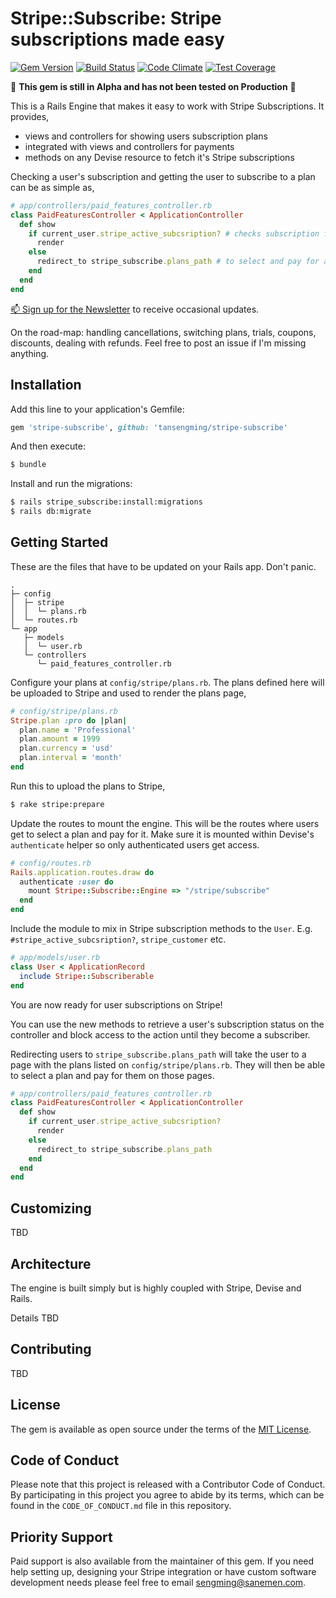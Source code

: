 # Stripe::Subscribe: Stripe subscriptions made easy

[![Gem Version](https://badge.fury.io/rb/stripe-subscribe.png)](http://badge.fury.io/rb/stripe-subscribe)
[![Build Status](https://travis-ci.org/tansengming/stripe-subscribe.png?branch=master)](https://travis-ci.org/tansengming/stripe-subscribe)
[![Code Climate](https://codeclimate.com/github/tansengming/stripe-subscribe/badges/gpa.svg)](https://codeclimate.com/github/tansengming/stripe-subscribe)
[![Test Coverage](https://codeclimate.com/github/tansengming/stripe-subscribe/badges/coverage.svg)](https://codeclimate.com/github/tansengming/stripe-subscribe/coverage)

🔴 **This gem is still in Alpha and has not been tested on Production** 🔴

This is a Rails Engine that makes it easy to work with Stripe Subscriptions. It provides,

- views and controllers for showing users subscription plans
- integrated with views and controllers for payments
- methods on any Devise resource to fetch it's Stripe subscriptions

Checking a user's subscription and getting the user to subscribe to a plan can be as simple as,

```ruby
# app/controllers/paid_features_controller.rb
class PaidFeaturesController < ApplicationController
  def show
    if current_user.stripe_active_subcsription? # checks subscription from Stripe
      render
    else
      redirect_to stripe_subscribe.plans_path # to select and pay for a plan
    end
  end
end
```

[📫 Sign up for the Newsletter](http://tinyletter.com/stripe-rails) to receive occasional updates.

On the road-map: handling cancellations, switching plans, trials, coupons, discounts, dealing with refunds. Feel free to post an issue if I'm missing anything.

## Installation

Add this line to your application's Gemfile:

```ruby
gem 'stripe-subscribe', github: 'tansengming/stripe-subscribe'
```

And then execute:
```bash
$ bundle
```

Install and run the migrations:

```bash
$ rails stripe_subscribe:install:migrations
$ rails db:migrate
```

## Getting Started

These are the files that have to be updated on your Rails app. Don't panic.

```
.
├─ config
│  ├─ stripe
│  │  └─ plans.rb
│  └─ routes.rb
└─ app
   ├─ models
   │  └─ user.rb
   └─ controllers
      └─ paid_features_controller.rb
```

Configure your plans at `config/stripe/plans.rb`. The plans defined here will be uploaded to Stripe and used to render the plans page,

```ruby
# config/stripe/plans.rb
Stripe.plan :pro do |plan|
  plan.name = 'Professional'
  plan.amount = 1999
  plan.currency = 'usd'
  plan.interval = 'month'
end
```

Run this to upload the plans to Stripe,

```bash
$ rake stripe:prepare
```

Update the routes to mount the engine. This will be the routes where users get to select a plan and pay for it. Make sure it is mounted within Devise's `authenticate` helper so only authenticated users get access.

```ruby
# config/routes.rb
Rails.application.routes.draw do
  authenticate :user do
    mount Stripe::Subscribe::Engine => "/stripe/subscribe"
  end
end
```

Include the module to mix in Stripe subscription methods to the `User`. E.g. `#stripe_active_subcsription?`, `stripe_customer` etc.

```ruby
# app/models/user.rb
class User < ApplicationRecord
  include Stripe::Subscriberable
end
```

You are now ready for user subscriptions on Stripe!

You can use the new methods to retrieve a user's subscription status on the controller and block access to the action until they become a subscriber.

Redirecting users to `stripe_subscribe.plans_path` will take the user to a page with the plans listed on `config/stripe/plans.rb`. They will then be able to select a plan and pay for them on those pages.

```ruby
# app/controllers/paid_features_controller.rb
class PaidFeaturesController < ApplicationController
  def show
    if current_user.stripe_active_subcsription?
      render
    else
      redirect_to stripe_subscribe.plans_path
    end
  end
end
```

## Customizing

TBD

## Architecture

The engine is built simply but is highly coupled with Stripe, Devise and Rails.

Details TBD

## Contributing

TBD

## License

The gem is available as open source under the terms of the [MIT License](https://opensource.org/licenses/MIT).


## Code of Conduct

Please note that this project is released with a Contributor Code of
Conduct. By participating in this project you agree to abide by its
terms, which can be found in the `CODE_OF_CONDUCT.md` file in this
repository.

## Priority Support

Paid support is also available from the maintainer of this gem. If you need help setting up, designing your Stripe integration or have custom software development needs please feel free to email [sengming@sanemen.com](mailto:sengming@sanemen.com?subject=stripe-rails-support).
